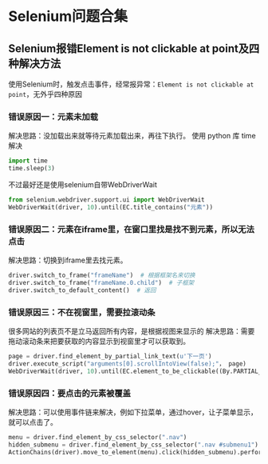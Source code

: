 # Selenium问题合集

## Selenium报错Element is not clickable at point及四种解决方法

使用Selenium时，触发点击事件，经常报异常：`Element is not clickable at point`，无外乎四种原因

### 错误原因一：元素未加载

解决思路：没加载出来就等待元素加载出来，再往下执行。
使用 python 库 time 解决

```python
import time 
time.sleep(3)
```

不过最好还是使用selenium自带WebDriverWait

```python
from selenium.webdriver.support.ui import WebDriverWait
WebDriverWait(driver, 10).until(EC.title_contains("元素"))
```

### 错误原因二：元素在iframe里，在窗口里找是找不到元素，所以无法点击

解决思路：切换到iframe里去找元素。

```python
driver.switch_to_frame("frameName")  # 根据框架名来切换
driver.switch_to_frame("frameName.0.child")  # 子框架
driver.switch_to_default_content()  # 返回
```

### 错误原因三：不在视窗里，需要拉滚动条

很多网站的列表页不是立马返回所有内容，是根据视图来显示的
解决思路：需要拖动滚动条来把要获取的内容显示到视窗里才可以获取到。

```python
page = driver.find_element_by_partial_link_text(u'下一页')
driver.execute_script("arguments[0].scrollIntoView(false);"， page)
WebDriverWait(driver, 10).until(EC.element_to_be_clickable((By.PARTIAL_LINK_TEXT, u'下一页'))).click()
```

### 错误原因四：要点击的元素被覆盖

解决思路：可以使用事件链来解决，例如下拉菜单，通过hover，让子菜单显示，就可以点击了。

```python
menu = driver.find_element_by_css_selector(".nav")
hidden_submenu = driver.find_element_by_css_selector(".nav #submenu1")
ActionChains(driver).move_to_element(menu).click(hidden_submenu).perform()
```
